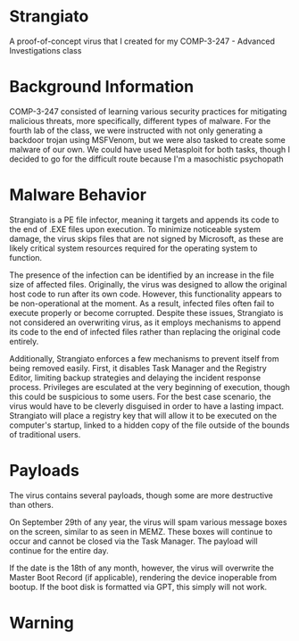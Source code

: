 # Strangiato
A proof-of-concept virus that I created for my COMP-3-247 - Advanced Investigations class

# Background Information
COMP-3-247 consisted of learning various security practices for mitigating malicious threats, more specifically, different types of malware. For the fourth lab of the class, we were instructed with not only generating a backdoor trojan using MSFVenom, but we were also tasked to create some malware of our own. We could have used Metasploit for both tasks, though I decided to go for the difficult route because I'm a masochistic psychopath

# Malware Behavior
Strangiato is a PE file infector, meaning it targets and appends its code to the end of .EXE files upon execution. To minimize noticeable system damage, the virus skips files that are not signed by Microsoft, as these are likely critical system resources required for the operating system to function.

The presence of the infection can be identified by an increase in the file size of affected files. Originally, the virus was designed to allow the original host code to run after its own code. However, this functionality appears to be non-operational at the moment. As a result, infected files often fail to execute properly or become corrupted. Despite these issues, Strangiato is not considered an overwriting virus, as it employs mechanisms to append its code to the end of infected files rather than replacing the original code entirely.

Additionally, Strangiato enforces a few mechanisms to prevent itself from being removed easily. First, it disables Task Manager and the Registry Editor, limiting backup strategies and delaying the incident response process. Privileges are esculated at the very beginning of execution, though this could be suspicious to some users. For the best case scenario, the virus would have to be cleverly disguised in order to have a lasting impact. Strangiato will place a registry key that will allow it to be executed on the computer's startup, linked to a hidden copy of the file outside of the bounds of traditional users.

# Payloads
The virus contains several payloads, though some are more destructive than others.

On September 29th of any year, the virus will spam various message boxes on the screen, similar to as seen in MEMZ. These boxes will continue to occur and cannot be closed via the Task Manager. The payload will continue for the entire day.

If the date is the 18th of any month, however, the virus will overwrite the Master Boot Record (if applicable), rendering the device inoperable from bootup. If the boot disk is formatted via GPT, this simply will not work.

# Warning
